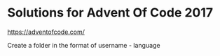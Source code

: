 # Solutions for Advent Of Code 2017

https://adventofcode.com/

Create a folder in the format of username - language
